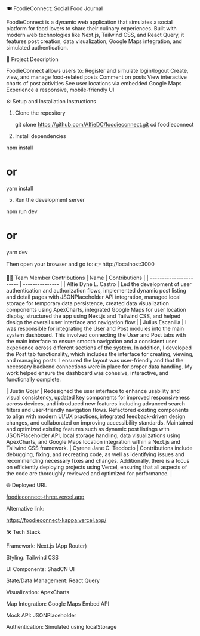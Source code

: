 🍽️ FoodieConnect: Social Food Journal

FoodieConnect is a dynamic web application that simulates a social platform for food lovers to share their culinary experiences. Built with modern web technologies like Next.js, Tailwind CSS, and React Query, it features post creation, data visualization, Google Maps integration, and simulated authentication.

📌 Project Description

FoodieConnect allows users to:
    Register and simulate login/logout
    Create, view, and manage food-related posts
    Comment on posts
    View interactive charts of post activities
    See user locations via embedded Google Maps
    Experience a responsive, mobile-friendly UI

⚙️ Setup and Installation Instructions

1. Clone the repository
   
   git clone https://github.com/AlfieDC/foodieconnect.git
   cd foodieconnect
   
3. Install dependencies
   
npm install
# or
yarn install
   
5. Run the development server

npm run dev
# or
yarn dev

Then open your browser and go to:
👉 http://localhost:3000

👨‍💻 Team Member Contributions
| Name                    | Contributions   |
| ----------------------- | --------------- |
| Alfie Dyne L. Castro    |  Led the development of user authentication and authorization flows, implemented dynamic post listing and detail pages with JSONPlaceholder API integration, managed local storage for temporary data persistence, created data visualization components using ApexCharts, integrated Google Maps for user location display, structured the app using Next.js and Tailwind CSS, and helped design the overall user interface and navigation flow.|
| Julius Escanilla        | I was responsible for integrating the User and Post modules into the main system dashboard. This involved connecting the User and Post tabs with the main interface to ensure smooth navigation and a consistent user experience across different sections of the system. In addition, I developed the Post tab functionality, which includes the interface for creating, viewing, and managing posts. I ensured the layout was user-friendly and that the necessary backend connections were in place for proper data handling. My work helped ensure the dashboard was cohesive, interactive, and functionally complete.

| Justin Gojar            | Redesigned the user interface to enhance usability and visual consistency, updated key components for improved responsiveness across devices, and introduced new features including advanced search filters and user-friendly navigation flows. Refactored existing components to align with modern UI/UX practices, integrated feedback-driven design changes, and collaborated on improving accessibility standards. Maintained and optimized existing features such as dynamic post listings with JSONPlaceholder API, local storage handling, data visualizations using ApexCharts, and Google Maps location integration within a Next.js and Tailwind CSS framework. 
| Cyrene Jane C. Teodocio | Contributions include debugging, fixing, and recreating code, as well as identifying issues and recommending necessary fixes and changes. Additionally, there is a focus on efficiently deploying projects using Vercel, ensuring that all aspects of the code are thoroughly reviewed and optimized for performance. |

🌐 Deployed URL

[foodieconnect-three.vercel.app
](https://foodieconnect-three.vercel.app/)

Alternative link:

https://foodieconnect-kappa.vercel.app/

🛠️ Tech Stack

Framework: Next.js (App Router)

Styling: Tailwind CSS

UI Components: ShadCN UI

State/Data Management: React Query

Visualization: ApexCharts

Map Integration: Google Maps Embed API

Mock API: JSONPlaceholder

Authentication: Simulated using localStorage
